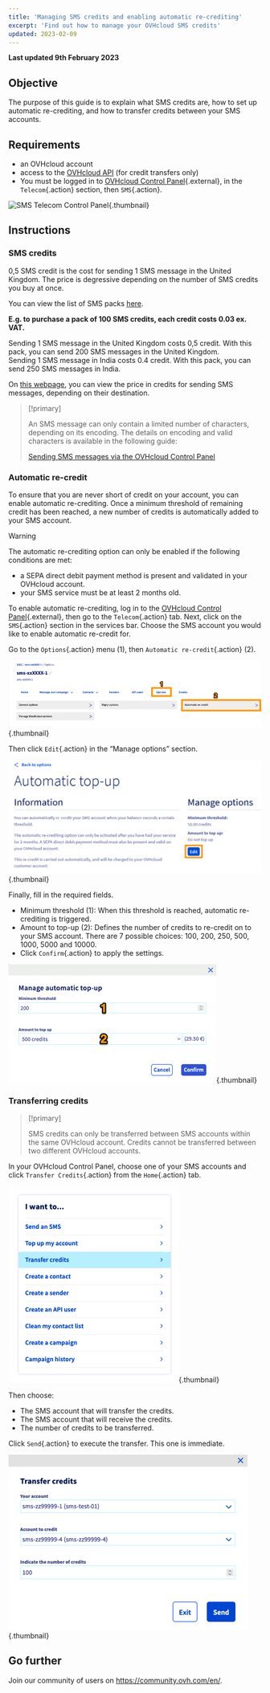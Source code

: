 ```yaml
---
title: 'Managing SMS credits and enabling automatic re-crediting'
excerpt: 'Find out how to manage your OVHcloud SMS credits'
updated: 2023-02-09
---
```


**Last updated 9th February 2023**

## Objective

The purpose of this guide is to explain what SMS credits are, how to set up automatic re-crediting, and how to transfer credits between your SMS accounts.

## Requirements

- an OVHcloud account
- access to the [OVHcloud API](https://api.ovh.com/) (for credit transfers only)
- You must be logged in to [OVHcloud Control Panel](https://www.ovh.com/auth/?action=gotomanager&from=https://www.ovh.co.uk/&ovhSubsidiary=GB){.external}, in the `Telecom`{.action} section, then `SMS`{.action}.

![SMS Telecom Control Panel](https://raw.githubusercontent.com/ovh/docs/master/templates/control-panel/product-selection/telecom/tpl-telecom-03-en-sms.png){.thumbnail}

## Instructions

### SMS credits

0,5 SMS credit is the cost for sending 1 SMS message in the United Kingdom. The price is degressive depending on the number of SMS credits you buy at once. 

You can view the list of SMS packs [here](https://www.ovh.co.uk/sms/).

**E.g. to purchase a pack of 100 SMS credits, each credit costs 0.03 ex. VAT.**

Sending 1 SMS message in the United Kingdom costs 0,5 credit. With this pack, you can send 200 SMS messages in the United Kingdom.<br>
Sending 1 SMS message in India costs 0.4 credit. With this pack, you can send 250 SMS messages in India.

On [this webpage](https://www.ovh.co.uk/sms/prices/), you can view the price in credits for sending SMS messages, depending on their destination.

> [!primary]
>
> An SMS message can only contain a limited number of characters, depending on its encoding. The details on encoding and valid characters is available in the following guide:
> 
> [Sending SMS messages via the OVHcloud Control Panel](/pages/web_cloud/email_and_collaborative_solutions/internet/messaging/envoyer_des_sms_depuis_mon_espace_client#step-2-compose-your-sms-message)
>

### Automatic re-credit

To ensure that you are never short of credit on your account, you can enable automatic re-crediting. Once a minimum threshold of remaining credit has been reached, a new number of credits is automatically added to your SMS account.

> [!warning]
>
> The automatic re-crediting option can only be enabled if the following conditions are met:
>
> - a SEPA direct debit payment method is present and validated in your OVHcloud account.
> - your SMS service must be at least 2 months old.

To enable automatic re-crediting, log in to the [OVHcloud Control Panel](https://www.ovh.com/auth/?action=gotomanager&from=https://www.ovh.co.uk/&ovhSubsidiary=GB){.external}, then go to the `Telecom`{.action} tab. Next, click on the `SMS`{.action} section in the services bar. Choose the SMS account you would like to enable automatic re-credit for.

Go to the `Options`{.action} menu (1), then `Automatic re-credit`{.action} (2).

![credit sms](images/smscredit01.png){.thumbnail}

Then click `Edit`{.action} in the “Manage options” section.

![credit sms](images/smscredit02.png){.thumbnail}

Finally, fill in the required fields.

- Minimum threshold (1): When this threshold is reached, automatic re-crediting is triggered.
- Amount to top-up (2): Defines the number of credits to re-credit on to your SMS account. There are 7 possible choices: 100, 200, 250, 500, 1000, 5000 and 10000.
- Click `Confirm`{.action} to apply the settings.

![credit sms](images/smscredit03.png){.thumbnail}

### Transferring credits

> [!primary]
>
> SMS credits can only be transferred between SMS accounts within the same OVHcloud account. Credits cannot be transferred between two different OVHcloud accounts.
>

In your OVHcloud Control Panel, choose one of your SMS accounts and click `Transfer Credits`{.action} from the `Home`{.action} tab.

![sms credits transfer](images/credit-transfer01.png){.thumbnail}

Then choose:

- The SMS account that will transfer the credits.
- The SMS account that will receive the credits.
- The number of credits to be transferred.

Click `Send`{.action} to execute the transfer. This one is immediate.

![sms credits transfer](images/credit-transfer02.png){.thumbnail}

## Go further

Join our community of users on <https://community.ovh.com/en/>.
